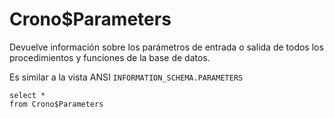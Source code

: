 ﻿---
SidebarGroup: "index-db-views"
---

# Crono$Parameters



Devuelve información sobre los parámetros de entrada o salida de todos los procedimientos y funciones de la base de datos. 


Es similar a la vista ANSI `INFORMATION_SCHEMA.PARAMETERS`


```
select *
from Crono$Parameters
```

